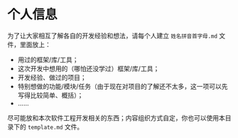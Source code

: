 # 个人信息

为了让大家相互了解各自的开发经验和想法，请每个人建立 `姓名拼音首字母.md` 文件，里面放上：

- 用过的框架/库/工具；
- 这次开发中想用的（哪怕还没学过）框架/库/工具；
- 开发经验、做过的项目；
- 特别想做的功能/模块/任务（由于现在对项目的了解还不太多，这一项可以先写得比较简单、概括）；
- ……


尽可能放和本次软件工程开发相关的东西；内容组织方式自定，你也可以使用本目录下的 `template.md` 文件。

